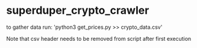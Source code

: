 # superduper_crypto_crawler

to gather data run:
'python3 get_prices.py >> crypto_data.csv'

Note that csv header needs to be removed from script after first execution